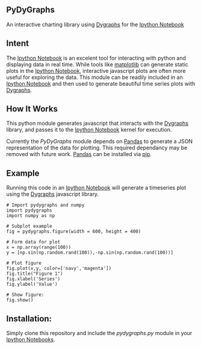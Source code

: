 PyDyGraphs
-----
An interactive charting library using [Dygraphs](http://dygraphs.com/) for the [Ipython Notebook](http://ipython.org/notebook.html)

## Intent

The [Ipython Notebook](http://ipython.org/notebook.html) is an excelent tool for interacting with python and displaying data in real time. While tools like [matplotlib](http://matplotlib.org/) can generate static plots in the [Ipython Notebook](http://ipython.org/notebook.html), interactive javascript plots are often more useful for exploring the data. This module can be readily included in an [Ipython Notebook](http://ipython.org/notebook.html) and then used to generate beautiful time series plots with [Dygraphs](http://dygraphs.com/).

## How It Works

This python module generates javascript that interacts with the [Dygraphs](http://dygraphs.com/) library, and passes it to the [Ipython Notebook](http://ipython.org/notebook.html) kernel for execution.

Currently the *PyDyGraphs* module depends on [Pandas](http://pandas.pydata.org/) to generate a JSON representation of the data for plotting. This required dependancy may be removed with future work. [Pandas](http://pandas.pydata.org/) can be installed via [pip](https://pypi.python.org/pypi/pip).

## Example

Running this code in an [Ipython Notebook](http://ipython.org/notebook.html) will generate a timeseries plot using the [Dygraphs](http://dygraphs.com/) javascript library.

    # Import pydygraphs and numpy
    import pydygraphs
    import numpy as np

    # Subplot example
    fig = pydygraphs.figure(width = 600, height = 400)

    # Form data for plot
    x = np.array(range(100))
    y = [np.sin(np.random.rand(100)),-np.sin(np.random.rand(100))]

    # Plot figure
    fig.plot(x,y, color=['navy','magenta'])
    fig.title("Figure 1")
    fig.xlabel('Series')
    fig.ylabel('Value')

    # Show figure:
    fig.show()

## Installation:
Simply clone this repository and include the *pydygraphs.py* module in your [Ipython Notebooks](http://ipython.org/notebook.html).


